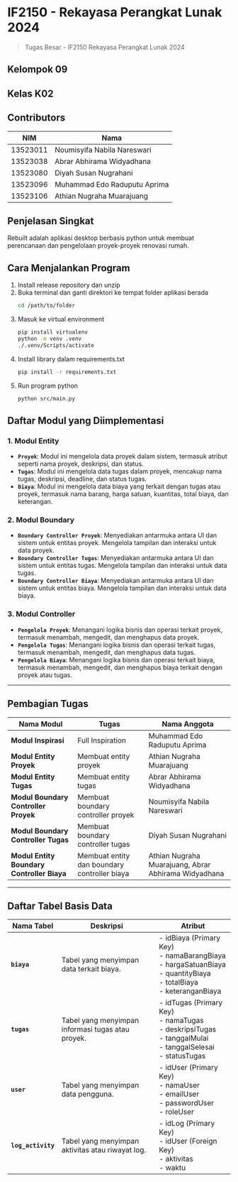 # IF2150 - Rekayasa Perangkat Lunak 2024
> Tugas Besar - IF2150 Rekayasa Perangkat Lunak 2024

## Kelompok 09
## Kelas K02

## Contributors
<div align="center">

| **NIM**  | **Nama**                       |
|----------|--------------------------------|
| 13523011 | Noumisyifa Nabila Nareswari    |
| 13523038 | Abrar Abhirama Widyadhana      |
| 13523080 | Diyah Susan Nugrahani          |
| 13523096 | Muhammad Edo Raduputu Aprima   |
| 13523106 | Athian Nugraha Muarajuang      |

</div>


## Penjelasan Singkat
Rebuilt adalah aplikasi desktop berbasis python untuk membuat perencanaan dan pengelolaan proyek-proyek renovasi rumah. 

## Cara Menjalankan Program
1. Install release repository dan unzip
2. Buka terminal dan ganti direktori ke tempat folder aplikasi berada
    ```sh
    cd /path/to/folder
    ```
3. Masuk ke virtual environment
    ```sh
    pip install virtualenv
    python -m venv .venv
    ./.venv/Scripts/activate
    ```
4. Install library dalam requirements.txt
    ```sh
    pip install -r requirements.txt
    ```
5. Run program python
    ```sh
    python src/main.py
    ```




## Daftar Modul yang Diimplementasi

### 1. Modul Entity
- **`Proyek`**: Modul ini mengelola data proyek dalam sistem, termasuk atribut seperti nama proyek, deskripsi, dan status.
- **`Tugas`**: Modul ini mengelola data tugas dalam proyek, mencakup nama tugas, deskripsi, deadline, dan status tugas.
- **`Biaya`**: Modul ini mengelola data biaya yang terkait dengan tugas atau proyek, termasuk nama barang, harga satuan, kuantitas, total biaya, dan keterangan.

### 2. Modul Boundary
- **`Boundary Controller Proyek`**: Menyediakan antarmuka antara UI dan sistem untuk entitas proyek. Mengelola tampilan dan interaksi untuk data proyek.
- **`Boundary Controller Tugas`**: Menyediakan antarmuka antara UI dan sistem untuk entitas tugas. Mengelola tampilan dan interaksi untuk data tugas.
- **`Boundary Controller Biaya`**: Menyediakan antarmuka antara UI dan sistem untuk entitas biaya. Mengelola tampilan dan interaksi untuk data biaya.

### 3. Modul Controller
- **`Pengelola Proyek`**: Menangani logika bisnis dan operasi terkait proyek, termasuk menambah, mengedit, dan menghapus data proyek.
- **`Pengelola Tugas`**: Menangani logika bisnis dan operasi terkait tugas, termasuk menambah, mengedit, dan menghapus data tugas.
- **`Pengelola Biaya`**: Menangani logika bisnis dan operasi terkait biaya, termasuk menambah, mengedit, dan menghapus biaya terkait dengan proyek atau tugas.

---

## Pembagian Tugas

| **Nama Modul**                  | **Tugas**                | **Nama Anggota** |
|----------------------------------|--------------------------|------------------|
| **Modul Inspirasi**              | Full Inspiration         | Muhammad Edo Raduputu Aprima            |
| **Modul Entity Proyek**          | Membuat entity proyek    | Athian Nugraha Muarajuang         |
| **Modul Entity Tugas**           | Membuat entity tugas     | Abrar Abhirama Widyadhana            |
| **Modul Boundary Controller Proyek** | Membuat boundary controller proyek | Noumisyifa Nabila Nareswari     |
| **Modul Boundary Controller Tugas**  | Membuat boundary controller tugas | Diyah Susan Nugrahani    |
| **Modul Entity Boundary Controller Biaya** | Membuat entity dan boundary controller biaya | Athian Nugraha Muarajuang, Abrar Abhirama Widyadhana|

---


## Daftar Tabel Basis Data

| **Nama Tabel**  | **Deskripsi**                                    | **Atribut**                                                                                      |
|-----------------|--------------------------------------------------|-------------------------------------------------------------------------------------------------|
| **`biaya`**     | Tabel yang menyimpan data terkait biaya.         | - idBiaya (Primary Key) <br> - namaBarangBiaya <br> - hargaSatuanBiaya <br> - quantityBiaya <br> - totalBiaya <br> - keteranganBiaya |
| **`tugas`**     | Tabel yang menyimpan informasi tugas atau proyek.| - idTugas (Primary Key) <br> - namaTugas <br> - deskripsiTugas <br> - tanggalMulai <br> - tanggalSelesai <br> - statusTugas |
| **`user`**      | Tabel yang menyimpan data pengguna.              | - idUser (Primary Key) <br> - namaUser <br> - emailUser <br> - passwordUser <br> - roleUser |
| **`log_activity`** | Tabel yang menyimpan aktivitas atau riwayat log. | - idLog (Primary Key) <br> - idUser (Foreign Key) <br> - aktivitas <br> - waktu |

